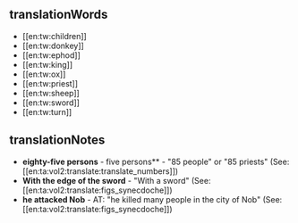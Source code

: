 ## translationWords

* [[en:tw:children]]
* [[en:tw:donkey]]
* [[en:tw:ephod]]
* [[en:tw:king]]
* [[en:tw:ox]]
* [[en:tw:priest]]
* [[en:tw:sheep]]
* [[en:tw:sword]]
* [[en:tw:turn]]

## translationNotes

* **eighty-five persons** - five persons** - "85 people" or "85 priests" (See: [[en:ta:vol2:translate:translate_numbers]])
* **With the edge of the sword** - "With a sword" (See: [[en:ta:vol2:translate:figs_synecdoche]])
* **he attacked Nob** - AT: "he killed many people in the city of Nob" (See: [[en:ta:vol2:translate:figs_synecdoche]])
